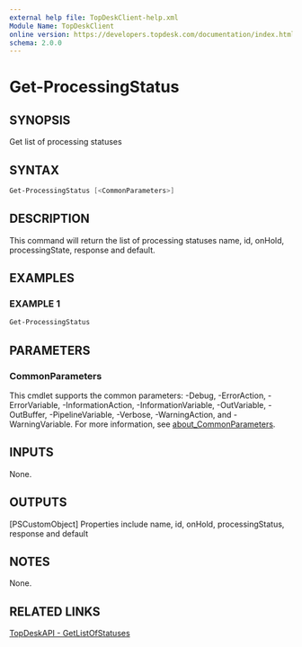 ```yaml
---
external help file: TopDeskClient-help.xml
Module Name: TopDeskClient
online version: https://developers.topdesk.com/documentation/index.html#api-General-GetListOfStatuses
schema: 2.0.0
---
```


# Get-ProcessingStatus

## SYNOPSIS

Get list of processing statuses

## SYNTAX

``` Powershell
Get-ProcessingStatus [<CommonParameters>]
```

## DESCRIPTION

This command will return the list of processing statuses name, id, onHold, processingState, response and default.

## EXAMPLES

### EXAMPLE 1

``` Powershell
Get-ProcessingStatus
```

## PARAMETERS

### CommonParameters

This cmdlet supports the common parameters: -Debug, -ErrorAction, -ErrorVariable, -InformationAction, -InformationVariable, -OutVariable, -OutBuffer, -PipelineVariable, -Verbose, -WarningAction, and -WarningVariable. For more information, see [about_CommonParameters](http://go.microsoft.com/fwlink/?LinkID=113216).

## INPUTS

None.

## OUTPUTS

[PSCustomObject]
Properties include name, id, onHold, processingStatus, response and default

## NOTES

None.

## RELATED LINKS

[TopDeskAPI - GetListOfStatuses](https://developers.topdesk.com/documentation/index.html#api-General-GetListOfStatuses)


